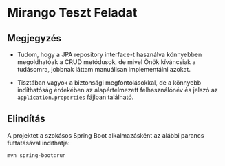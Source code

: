 # Mirango Teszt Feladat

## Megjegyzés
- Tudom, hogy a JPA repository interface-t használva könnyebben megoldhatóak a CRUD metódusok, de mivel Önök kíváncsiak a tudásomra, jobbnak láttam manuálisan implementálni azokat.


- Tisztában vagyok a biztonsági megfontolásokkal, de a könnyebb indíthatóság érdekében az alapértelmezett felhasználónév és jelszó az `application.properties` fájlban található.

## Elindítás

A projektet a szokásos Spring Boot alkalmazásként az alábbi parancs futtatásával indíthatja:

```bash
mvn spring-boot:run